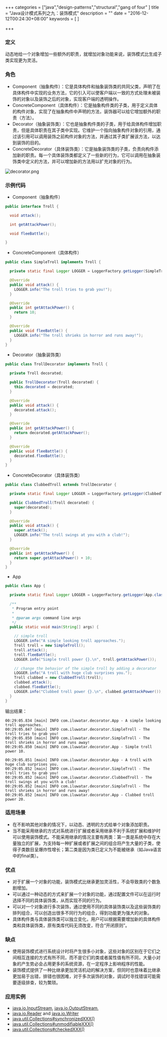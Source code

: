 +++
categories = ["java","design-patterns","structural","gang of four"
]
title = "Java设计模式系列之九：装饰模式"
description = ""
date = "2016-12-12T00:24:30+08:00"
keywords = [
]

+++

### 定义

动态地给一个对象增加一些额外的职责，就增加对象功能来说，装饰模式比生成子类实现更为灵活。

### 角色

* Component（抽象构件）：它是具体构件和抽象装饰类的共同父类，声明了在具体构件中实现的业务方法，它的引入可以使客户端以一致的方式处理未被装饰的对象以及装饰之后的对象，实现客户端的透明操作。
* ConcreteComponent（具体构件）：它是抽象构件类的子类，用于定义具体的构件对象，实现了在抽象构件中声明的方法，装饰器可以给它增加额外的职责（方法）。
* Decorator（抽象装饰类）：它也是抽象构件类的子类，用于给具体构件增加职责，但是具体职责在其子类中实现。它维护一个指向抽象构件对象的引用，通过该引用可以调用装饰之前构件对象的方法，并通过其子类扩展该方法，以达到装饰的目的。
* ConcreteDecorator（具体装饰类）：它是抽象装饰类的子类，负责向构件添加新的职责。每一个具体装饰类都定义了一些新的行为，它可以调用在抽象装饰类中定义的方法，并可以增加新的方法用以扩充对象的行为。

![decorator.png](/image/decorator.png)

### 示例代码

* Component（抽象构件）

```java
public interface Troll {

  void attack();

  int getAttackPower();

  void fleeBattle();

}
```

* ConcreteComponent（具体构件）

```java
public class SimpleTroll implements Troll {

  private static final Logger LOGGER = LoggerFactory.getLogger(SimpleTroll.class);

  @Override
  public void attack() {
    LOGGER.info("The troll tries to grab you!");
  }

  @Override
  public int getAttackPower() {
    return 10;
  }

  @Override
  public void fleeBattle() {
    LOGGER.info("The troll shrieks in horror and runs away!");
  }
}
```

* Decorator（抽象装饰类）

```java
public class TrollDecorator implements Troll {

  private Troll decorated;

  public TrollDecorator(Troll decorated) {
    this.decorated = decorated;
  }

  @Override
  public void attack() {
    decorated.attack();
  }

  @Override
  public int getAttackPower() {
    return decorated.getAttackPower();
  }

  @Override
  public void fleeBattle() {
    decorated.fleeBattle();
  }
}
```

* ConcreteDecorator（具体装饰类）

```java
public class ClubbedTroll extends TrollDecorator {

  private static final Logger LOGGER = LoggerFactory.getLogger(ClubbedTroll.class);

  public ClubbedTroll(Troll decorated) {
    super(decorated);
  }

  @Override
  public void attack() {
    super.attack();
    LOGGER.info("The troll swings at you with a club!");
  }

  @Override
  public int getAttackPower() {
    return super.getAttackPower() + 10;
  }
}
```

* App

```java
public class App {

  private static final Logger LOGGER = LoggerFactory.getLogger(App.class);

  /**
   * Program entry point
   * 
   * @param args command line args
   */
  public static void main(String[] args) {

    // simple troll
    LOGGER.info("A simple looking troll approaches.");
    Troll troll = new SimpleTroll();
    troll.attack();
    troll.fleeBattle();
    LOGGER.info("Simple troll power {}.\n", troll.getAttackPower());

    // change the behavior of the simple troll by adding a decorator
    LOGGER.info("A troll with huge club surprises you.");
    Troll clubbed = new ClubbedTroll(troll);
    clubbed.attack();
    clubbed.fleeBattle();
    LOGGER.info("Clubbed troll power {}.\n", clubbed.getAttackPower());
  }
}
```
输出结果：
```
00:29:05.834 [main] INFO com.iluwatar.decorator.App - A simple looking troll approaches.
00:29:05.847 [main] INFO com.iluwatar.decorator.SimpleTroll - The troll tries to grab you!
00:29:05.850 [main] INFO com.iluwatar.decorator.SimpleTroll - The troll shrieks in horror and runs away!
00:29:05.850 [main] INFO com.iluwatar.decorator.App - Simple troll power 10.

00:29:05.851 [main] INFO com.iluwatar.decorator.App - A troll with huge club surprises you.
00:29:05.852 [main] INFO com.iluwatar.decorator.SimpleTroll - The troll tries to grab you!
00:29:05.852 [main] INFO com.iluwatar.decorator.ClubbedTroll - The troll swings at you with a club!
00:29:05.852 [main] INFO com.iluwatar.decorator.SimpleTroll - The troll shrieks in horror and runs away!
00:29:05.852 [main] INFO com.iluwatar.decorator.App - Clubbed troll power 20.
```

### 适用场景

* 在不影响其他对象的情况下，以动态、透明的方式给单个对象添加职责。
* 当不能采用继承的方式对系统进行扩展或者采用继承不利于系统扩展和维护时可以使用装饰模式。不能采用继承的情况主要有两类：第一类是系统中存在大量独立的扩展，为支持每一种扩展或者扩展之间的组合将产生大量的子类，使得子类数目呈爆炸性增长；第二类是因为类已定义为不能被继承（如Java语言中的final类）。

### 优点

* 对于扩展一个对象的功能，装饰模式比继承更加灵活性，不会导致类的个数急剧增加。
* 可以通过一种动态的方式来扩展一个对象的功能，通过配置文件可以在运行时选择不同的具体装饰类，从而实现不同的行为。
* 可以对一个对象进行多次装饰，通过使用不同的具体装饰类以及这些装饰类的排列组合，可以创造出很多不同行为的组合，得到功能更为强大的对象。
* 具体构件类与具体装饰类可以独立变化，用户可以根据需要增加新的具体构件类和具体装饰类，原有类库代码无须改变，符合“开闭原则”。

### 缺点

* 使用装饰模式进行系统设计时将产生很多小对象，这些对象的区别在于它们之间相互连接的方式有所不同，而不是它们的类或者属性值有所不同，大量小对象的产生势必会占用更多的系统资源，在一定程序上影响程序的性能。
* 装饰模式提供了一种比继承更加灵活机动的解决方案，但同时也意味着比继承更加易于出错，排错也很困难，对于多次装饰的对象，调试时寻找错误可能需要逐级排查，较为繁琐。

### 应用实例

* [java.io.InputStream](http://docs.oracle.com/javase/8/docs/api/java/io/InputStream.html), [java.io.OutputStream](http://docs.oracle.com/javase/8/docs/api/java/io/OutputStream.html),
* [java.io.Reader](http://docs.oracle.com/javase/8/docs/api/java/io/Reader.html) and [java.io.Writer](http://docs.oracle.com/javase/8/docs/api/java/io/Writer.html)
* [java.util.Collections#synchronizedXXX()](http://docs.oracle.com/javase/8/docs/api/java/util/Collections.html#synchronizedCollection-java.util.Collection-)
* [java.util.Collections#unmodifiableXXX()](http://docs.oracle.com/javase/8/docs/api/java/util/Collections.html#unmodifiableCollection-java.util.Collection-)
* [java.util.Collections#checkedXXX()](http://docs.oracle.com/javase/8/docs/api/java/util/Collections.html#checkedCollection-java.util.Collection-java.lang.Class-)